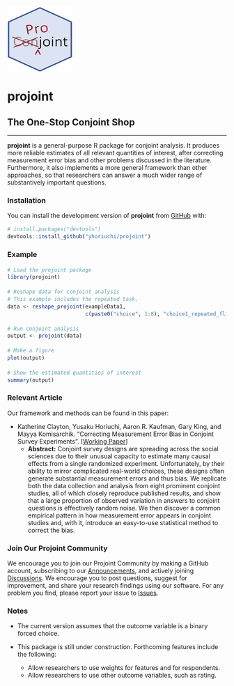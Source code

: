 # <img src="man/figures/projoint.png" align="center" width="150" height="150" />

# projoint

## The One-Stop Conjoint Shop

---

**projoint** is a general-purpose R package for conjoint analysis. It produces more reliable estimates of all relevant quantities of interest, after correcting measurement error bias and other problems discussed in the literature. Furthermore, it also implements a more general framework than other approaches, so that researchers can answer a much wider range of substantively important questions.

### Installation

You can install the development version of **projoint** from [GitHub](https://github.com/) with:

``` r
# install.packages("devtools")
devtools::install_github("yhoriuchi/projoint")
```

### Example

``` r
# Load the projoint package
library(projoint)

# Reshape data for conjoint analysis
# This example includes the repeated task.
data <- reshape_projoint(exampleData1, 
                         c(paste0("choice", 1:8), "choice1_repeated_flipped"))

# Run conjoint analysis
output <- projoint(data)

# Make a figure
plot(output)

# Show the estimated quantities of interest
summary(output)

```

### Relevant Article

Our framework and methods can be found in this paper:

* Katherine Clayton, Yusaku Horiuchi, Aaron R. Kaufman, Gary King, and Mayya Komisarchik. “Correcting Measurement Error Bias in Conjoint Survey Experiments”. [[Working Paper](https://gking.harvard.edu/conjointE)]
  + **Abstract:** Conjoint survey designs are spreading across the social sciences due to their unusual capacity to estimate many causal effects from a single randomized experiment. Unfortunately, by their ability to mirror complicated real-world choices, these designs often generate substantial measurement errors and thus bias. We replicate both the data collection and analysis from eight prominent conjoint studies, all of which closely reproduce published results, and show that a large proportion of observed variation in answers to conjoint questions is effectively random noise. We then discover a common empirical pattern in how measurement error appears in conjoint studies and, with it, introduce an easy-to-use statistical method to correct the bias.

### Join Our Projoint Community

We encourage you to join our Projoint Community by making a GitHub account, subscribing to our [Announcements](https://github.com/yhoriuchi/projoint/discussions/categories/announcements), and actively joining [Discussions](https://github.com/yhoriuchi/projoint/discussions). We encourage you to post questions, suggest for improvement, and share your research findings using our software. For any problem you find, please report your issue to [Issues](https://github.com/yhoriuchi/projoint/issues). 

### Notes

* The current version assumes that the outcome variable is a binary forced choice.

* This package is still under construction. Forthcoming features include the following:
  + Allow researchers to use weights for features and for respondents.
  + Allow researchers to use other outcome variables, such as rating.
